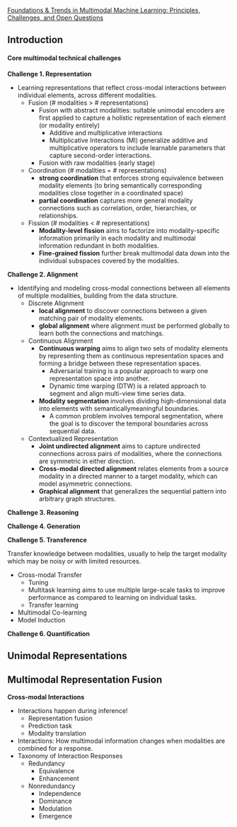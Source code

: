 [Foundations & Trends in Multimodal Machine Learning: Principles, Challenges, and Open Questions](https://arxiv.org/pdf/2209.03430)

## Introduction

#### Core multimodal technical challenges

**Challenge 1. Representation**
- Learning representations that reflect cross-modal interactions between individual elements, across different modalities.
  - Fusion (# modalities > # representations)
    - Fusion with abstract modalities: suitable unimodal encoders are first applied to capture a holistic representation of each element (or modality entirely)
      - Additive and multiplicative interactions
      - Multiplicative Interactions (MI) generalize additive and multiplicative operators to include learnable parameters that capture second-order interactions.
    - Fusion with raw modalities (early stage)
  - Coordination (# modalities = # representations)
    - **strong coordination** that enforces strong equivalence between modality elements (to bring semantically corresponding modalities close together in a coordinated space)
    - **partial coordination** captures more general modality connections such as correlation, order, hierarchies, or relationships.
  - Fission (# modalities < # representations)
    - **Modality-level fission** aims to factorize into modality-specific information primarily in each modality and multimodal information redundant in both modalities.
    - **Fine-grained fission** further break multimodal data down into the individual subspaces covered by the modalities.

**Challenge 2. Alignment**
- Identifying and modeling cross-modal connections between all elements of multiple modalities, building from the data structure.
  - Discrete Alignment
    - **local alignment** to discover connections between a given matching pair of modality elements.
    - **global alignment** where alignment must be performed globally to learn both the connections and matchings.
  - Continuous Alignment
    - **Continuous warping** aims to align two sets of modality elements by representing them as continuous representation spaces and forming a bridge between these representation spaces.
      - Adversarial training is a popular approach to warp one representation space into another.
      - Dynamic time warping (DTW) is a related approach to segment and align multi-view time series data.
    - **Modality segmentation** involves dividing high-dimensional data into elements with semanticallymeaningful boundaries.
      - A common problem involves temporal segmentation, where the goal is to discover the temporal boundaries across sequential data.
  - Contextualized Representation
    - **Joint undirected alignment** aims to capture undirected connections across pairs of modalities, where the connections are symmetric in either direction.
    - **Cross-modal directed alignment** relates elements from a source modality in a directed manner to a target modality, which can model asymmetric connections.
    - **Graphical alignment** that generalizes the sequential pattern into arbitrary graph structures.

**Challenge 3. Reasoning**

**Challenge 4. Generation**

**Challenge 5. Transference**

Transfer knowledge between modalities, usually to help the target modality which may be noisy or with limited resources.
- Cross-modal Transfer
  - Tuning
  - Multitask learning aims to use multiple large-scale tasks to improve performance as compared to learning on individual tasks.
  - Transfer learning
- Multimodal Co-learning
- Model Induction

**Challenge 6. Quantification**

## Unimodal Representations

## Multimodal Representation Fusion

**Cross-modal Interactions**
- Interactions happen during inference!
  - Representation fusion
  - Prediction task
  - Modality translation
- Interactions: How multimodal information changes when modalities are combined for a response.
- Taxonomy of Interaction Responses
  - Redundancy
    - Equivalence
    - Enhancement
  - Nonredundancy
    - Independence
    - Dominance
    - Modulation
    - Emergence
